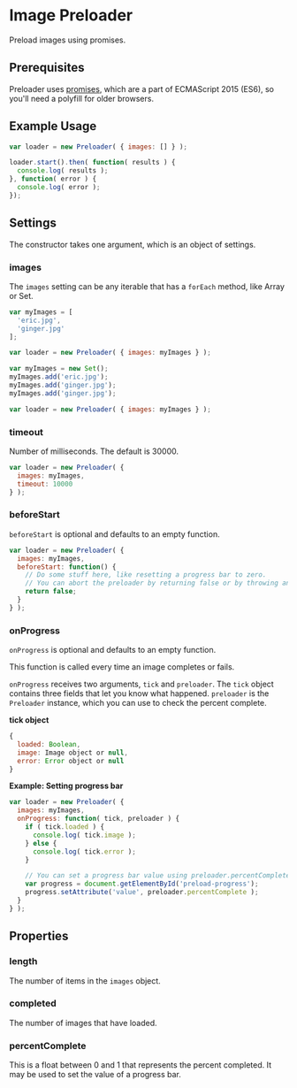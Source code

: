 # Image Preloader

Preload images using promises.

## Prerequisites

Preloader uses [promises](https://developer.mozilla.org/en-US/docs/Web/JavaScript/Reference/Global_Objects/Promise), which are a part of ECMAScript 2015 (ES6), so you'll need a polyfill for older browsers.

## Example Usage

```javascript
var loader = new Preloader( { images: [] } );

loader.start().then( function( results ) {
  console.log( results );
}, function( error ) {
  console.log( error );
});
```

## Settings

The constructor takes one argument, which is an object of settings.

### images

The `images` setting can be any iterable that has a `forEach` method, like Array or Set.

```javascript
var myImages = [
  'eric.jpg',
  'ginger.jpg'
];

var loader = new Preloader( { images: myImages } );
```

```javascript
var myImages = new Set();
myImages.add('eric.jpg');
myImages.add('ginger.jpg');
myImages.add('ginger.jpg');

var loader = new Preloader( { images: myImages } );
```

### timeout

Number of milliseconds. The default is 30000.

```javascript
var loader = new Preloader( {
  images: myImages,
  timeout: 10000
} );
```

### beforeStart

`beforeStart` is optional and defaults to an empty function.

```javascript
var loader = new Preloader( {
  images: myImages,
  beforeStart: function() {
    // Do some stuff here, like resetting a progress bar to zero.
    // You can abort the preloader by returning false or by throwing an error.
    return false;
  }
} );
```

### onProgress

`onProgress` is optional and defaults to an empty function.

This function is called every time an image completes or fails.

`onProgress` receives two arguments, `tick` and `preloader`.
The `tick` object contains three fields that let you know what happened.
`preloader` is the `Preloader` instance, which you can use to check the percent complete.

**tick object**

```javascript
{
  loaded: Boolean,
  image: Image object or null,
  error: Error object or null
}
```

**Example: Setting progress bar**

```javascript
var loader = new Preloader( {
  images: myImages,
  onProgress: function( tick, preloader ) {
    if ( tick.loaded ) {
      console.log( tick.image );
    } else {
      console.log( tick.error );
    }

    // You can set a progress bar value using preloader.percentComplete
    var progress = document.getElementById('preload-progress');
    progress.setAttribute('value', preloader.percentComplete );
  }
} );
```

## Properties

### length

The number of items in the `images` object.

### completed

The number of images that have loaded.

### percentComplete

This is a float between 0 and 1 that represents the percent completed.
It may be used to set the value of a progress bar.
